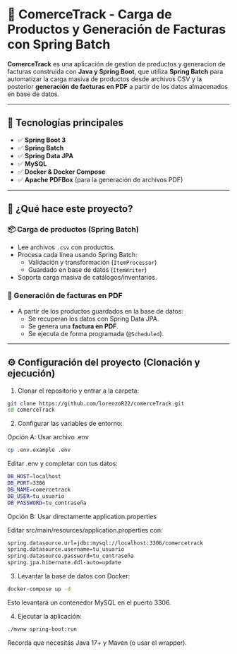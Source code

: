 # 🧾 ComerceTrack - Carga de Productos y Generación de Facturas con Spring Batch

**ComerceTrack** es una aplicación de gestion de productos y generacion de facturas construida con **Java y Spring Boot**, que utiliza **Spring Batch** para automatizar la carga masiva de productos desde archivos CSV y la posterior **generación de facturas en PDF** a partir de los datos almacenados en base de datos.

---

## 🚀 Tecnologías principales

- ✅ **Spring Boot 3**
- ✅ **Spring Batch**
- ✅ **Spring Data JPA**
- ✅ **MySQL**
- ✅ **Docker & Docker Compose**
- ✅ **Apache PDFBox** (para la generación de archivos PDF)

---

## 🧠 ¿Qué hace este proyecto?

### 📦 Carga de productos (Spring Batch)
- Lee archivos `.csv` con productos.
- Procesa cada línea usando Spring Batch:
  - Validación y transformación (`ItemProcessor`)
  - Guardado en base de datos (`ItemWriter`)
- Soporta carga masiva de catálogos/inventarios.

### 📄 Generación de facturas en PDF
- A partir de los productos guardados en la base de datos:
  - Se recuperan los datos con Spring Data JPA.
  - Se genera una **factura en PDF**.
  - Se ejecuta de forma programada (`@Scheduled`).

---
## ⚙️ Configuración del proyecto (Clonación y ejecución)

1. Clonar el repositorio y entrar a la carpeta:

```bash
git clone https://github.com/lorenzoR22/comerceTrack.git
cd comerceTrack
```

2. Configurar las variables de entorno:

Opción A: Usar archivo .env
```bash
cp .env.example .env
```
Editar .env y completar con tus datos:
```bash
DB_HOST=localhost
DB_PORT=3306
DB_NAME=comercetrack
DB_USER=tu_usuario
DB_PASSWORD=tu_contraseña
```
Opción B: Usar directamente application.properties

Editar src/main/resources/application.properties con:
```bash
spring.datasource.url=jdbc:mysql://localhost:3306/comercetrack
spring.datasource.username=tu_usuario
spring.datasource.password=tu_contraseña
spring.jpa.hibernate.ddl-auto=update
```
3. Levantar la base de datos con Docker:
```bash
docker-compose up -d
```
Esto levantará un contenedor MySQL en el puerto 3306.

4. Ejecutar la aplicación:
```bash
./mvnw spring-boot:run
```
Recordá que necesitás Java 17+ y Maven (o usar el wrapper).
